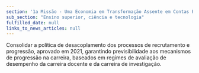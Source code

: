 ```yaml
---
section: '1a Missão - Uma Economia em Transformação Assente em Contas Equilibradas'
sub_section: "Ensino superior, ciência e tecnologia"
fulfilled_date: null
links_to_news_articles: null
---
```


Consolidar a política de desacoplamento dos processos de recrutamento e progressão, aprovado em 2021, garantindo previsibilidade aos mecanismos de progressão na carreira, baseados em regimes de avaliação de desempenho da carreira docente e da carreira de investigação.